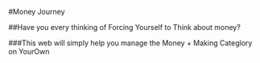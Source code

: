 #Money Journey

##Have you every thinking of Forcing Yourself to Think about money?

###This web will simply help you manage the Money + Making Categlory on YourOwn

